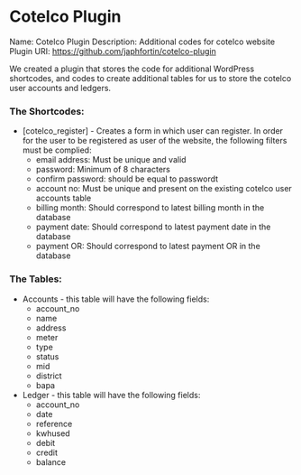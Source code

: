 # Cotelco Plugin

Name: Cotelco Plugin
Description: Additional codes for cotelco website
Plugin URI: https://github.com/japhfortin/cotelco-plugin

We created a plugin that stores the code for additional WordPress shortcodes, and codes to create additional tables for us to store the cotelco user accounts and ledgers.

### The Shortcodes:
* [cotelco_register] - Creates a form in which user can register. In order for the user to be registered as user of the website, the following filters must be complied:
    * email address: Must be unique and valid
    * password: Minimum of 8 characters
    * confirm password: should be equal to passwordt
    * account no: Must be unique and present on the existing cotelco user accounts table
    * billing month: Should correspond to latest billing month in the database
    * payment date: Should correspond to latest payment date in the database
    * payment OR: Should correspond to latest payment OR in the database

### The Tables:
* Accounts - this table will have the following fields:
	* 	account_no
	*	name
	*	address
	*	meter
	*	type
	*	status
	*	mid
	*	district
	*	bapa
* Ledger - this table will have the following fields:
	*	account_no
	*	date
	*	reference
	*	kwhused
	*	debit
	*	credit
	*	balance








